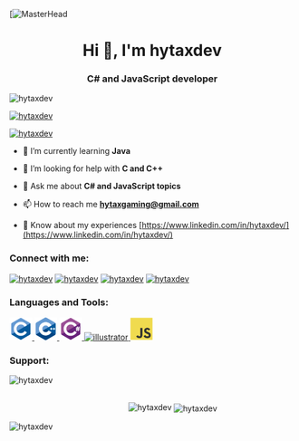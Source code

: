 [![MasterHead](https://i.ibb.co/4R81C6d/banner-2.png)
<h1 align="center">Hi 👋, I'm hytaxdev</h1>
<h3 align="center">C# and JavaScript developer</h3>

<p align="left"> <img src="https://komarev.com/ghpvc/?username=hytaxdev&label=Profile%20views&color=0e75b6&style=flat" alt="hytaxdev" /> </p>

<p align="left"> <a href="https://github.com/ryo-ma/github-profile-trophy"><img src="https://github-profile-trophy.vercel.app/?username=hytaxdev" alt="hytaxdev" /></a> </p>

<p align="left"> <a href="https://twitter.com/hytaxdev" target="blank"><img src="https://img.shields.io/twitter/follow/hytaxdev?logo=twitter&style=for-the-badge" alt="hytaxdev" /></a> </p>

- 🌱 I’m currently learning **Java**

- 🤝 I’m looking for help with **C and C++**

- 💬 Ask me about **C# and JavaScript topics**

- 📫 How to reach me **hytaxgaming@gmail.com**

- 📄 Know about my experiences [https://www.linkedin.com/in/hytaxdev/](https://www.linkedin.com/in/hytaxdev/)

<h3 align="left">Connect with me:</h3>
<p align="left">
<a href="https://twitter.com/hytaxdev" target="blank"><img align="center" src="https://raw.githubusercontent.com/rahuldkjain/github-profile-readme-generator/master/src/images/icons/Social/twitter.svg" alt="hytaxdev" height="30" width="40" /></a>
<a href="https://linkedin.com/in/hytaxdev" target="blank"><img align="center" src="https://raw.githubusercontent.com/rahuldkjain/github-profile-readme-generator/master/src/images/icons/Social/linked-in-alt.svg" alt="hytaxdev" height="30" width="40" /></a>
<a href="https://instagram.com/hytaxdev" target="blank"><img align="center" src="https://raw.githubusercontent.com/rahuldkjain/github-profile-readme-generator/master/src/images/icons/Social/instagram.svg" alt="hytaxdev" height="30" width="40" /></a>
<a href="https://www.youtube.com/c/hytaxdev" target="blank"><img align="center" src="https://raw.githubusercontent.com/rahuldkjain/github-profile-readme-generator/master/src/images/icons/Social/youtube.svg" alt="hytaxdev" height="30" width="40" /></a>
</p>

<h3 align="left">Languages and Tools:</h3>
<p align="left"> <a href="https://www.cprogramming.com/" target="_blank" rel="noreferrer"> <img src="https://raw.githubusercontent.com/devicons/devicon/master/icons/c/c-original.svg" alt="c" width="40" height="40"/> </a> <a href="https://www.w3schools.com/cpp/" target="_blank" rel="noreferrer"> <img src="https://raw.githubusercontent.com/devicons/devicon/master/icons/cplusplus/cplusplus-original.svg" alt="cplusplus" width="40" height="40"/> </a> <a href="https://www.w3schools.com/cs/" target="_blank" rel="noreferrer"> <img src="https://raw.githubusercontent.com/devicons/devicon/master/icons/csharp/csharp-original.svg" alt="csharp" width="40" height="40"/> </a> <a href="https://www.adobe.com/in/products/illustrator.html" target="_blank" rel="noreferrer"> <img src="https://www.vectorlogo.zone/logos/adobe_illustrator/adobe_illustrator-icon.svg" alt="illustrator" width="40" height="40"/> </a> <a href="https://developer.mozilla.org/en-US/docs/Web/JavaScript" target="_blank" rel="noreferrer"> <img src="https://raw.githubusercontent.com/devicons/devicon/master/icons/javascript/javascript-original.svg" alt="javascript" width="40" height="40"/> </a> <a href="https://www.adobe.com/products/xd.html" target="_blank" rel="noreferrer"> </a> </p>

<h3 align="left">Support:</h3>
<p><a href="https://www.buymeacoffee.com/hytaxdev"> <img align="left" src="https://cdn.buymeacoffee.com/buttons/v2/default-yellow.png" height="50" width="210" alt="hytaxdev" /></a></p><br><br>

<p><img align="left" src="https://github-readme-stats.vercel.app/api/top-langs?username=hytaxdev&show_icons=true&locale=en&layout=compact" alt="hytaxdev" /></p>

<p>&nbsp;<img align="center" src="https://github-readme-stats.vercel.app/api?username=hytaxdev&show_icons=true&locale=en" alt="hytaxdev" /></p>

<p><img align="center" src="https://github-readme-streak-stats.herokuapp.com/?user=hytaxdev&" alt="hytaxdev" /></p>
